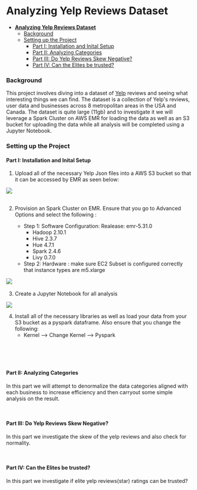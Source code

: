# **Analyzing Yelp Reviews Dataset**
- [**Analyzing Yelp Reviews Dataset**](#analyzing-yelp-reviews-dataset)
    - [Background](#background)
    - [Setting up the Project](#setting-up-the-project)
      - [Part I: Installation and Inital Setup](#part-i-installation-and-inital-setup)
      - [Part II: Analyzing Categories](#part-ii-analyzing-categories)
      - [Part III: Do Yelp Reviews Skew Negative?](#part-iii-do-yelp-reviews-skew-negative)
      - [Part IV: Can the Elites be trusted?](#part-iv-can-the-elites-be-trusted)

 
 ### Background
 
 This project involves diving into a dataset of [Yelp](https://www.kaggle.com/yelp-dataset/yelp-dataset) reviews and seeing what interesting things we can find. The dataset is a collection of Yelp's reviews, user data and businesses across 8 metropolitan areas in the USA and Canada. The dataset is quite large (11gb) and to investigate it we will leverage a Spark Cluster on AWS EMR  for loading the data as well as an S3 bucket for uploading the data while all analysis will be completed using a Jupyter Notebook. 

  


 ### Setting up the Project

 #### Part I: Installation and Inital Setup 
1. Upload all of the necessary Yelp Json files into a AWS S3 bucket so that it can be accessed by EMR as seen below: 
   
![](s3_bucket.png)
<br />
<br />

2. Provision an Spark Cluster on EMR. Ensure that you go to Advanced Options and select the following :

   - Step 1: Software Configuration: Realease: emr-5.31.0
       - Hadoop 2.10.1
       - Hive 2.3.7
       - Hue 4.7.1
       - Spark 2.4.6
       - Livy 0.7.0
    -   Step 2: Hardware : make sure EC2 Subset is configured correctly that instance types are m5.xlarge


![](cluster_configuration.png)  &nbsp; <br />
   
3. Create a Jupyter Notebook for all analysis

![](notebook_configuration.png)


4. Install all of the necessary libraries as well as load your data from your S3 bucket as a pyspark dataframe. Also ensure that you change the following:
    - Kernel --> Change Kernel --> Pyspark

<br />
<br />
<br />

  

#### Part II: Analyzing Categories
In this part we will attempt to denormalize the data categories aligned with each business to increase efficiency and then carryout some simple analysis on the result. 

   <br />
  

#### Part III: Do Yelp Reviews Skew Negative?
In this part we investigate the skew of the yelp reviews and also check for normality.

   <br />

#### Part IV: Can the Elites be trusted?
In this part we investigate if elite yelp reviews(star) ratings can be trusted?